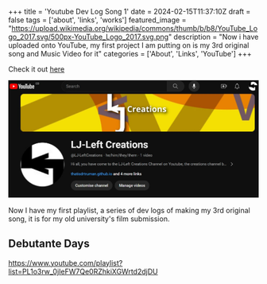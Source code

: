 +++
title = 'Youtube Dev Log Song 1'
date = 2024-02-15T11:37:10Z
draft = false
tags = ['about', 'links', 'works']
featured_image = "https://upload.wikimedia.org/wikipedia/commons/thumb/b/b8/YouTube_Logo_2017.svg/500px-YouTube_Logo_2017.svg.png"
description = "Now i have uploaded onto YouTube, my first project I am putting on is my 3rd original song and Music Video for it"
categories = ['About', 'Links', 'YouTube']
+++

Check it out [here](https://youtube.com/@LJ-LeftCreations)

![Youtube Page as of 15 Feb 2024](/img/yt-bio.JPG)

Now I have my first playlist, a series of dev logs of making my 3rd original song, it is for my old university's film submission.

## Debutante Days

https://www.youtube.com/playlist?list=PL1o3rw_0jIeFW7Qe0RZhkiXGWrtd2djDU
